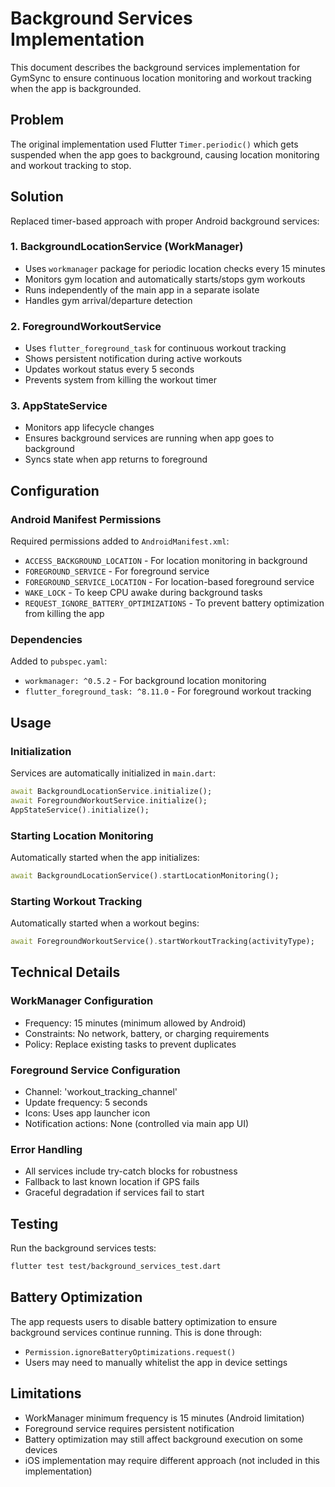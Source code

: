 # Background Services Implementation

This document describes the background services implementation for GymSync to ensure continuous location monitoring and workout tracking when the app is backgrounded.

## Problem
The original implementation used Flutter `Timer.periodic()` which gets suspended when the app goes to background, causing location monitoring and workout tracking to stop.

## Solution
Replaced timer-based approach with proper Android background services:

### 1. BackgroundLocationService (WorkManager)
- Uses `workmanager` package for periodic location checks every 15 minutes
- Monitors gym location and automatically starts/stops gym workouts
- Runs independently of the main app in a separate isolate
- Handles gym arrival/departure detection

### 2. ForegroundWorkoutService
- Uses `flutter_foreground_task` for continuous workout tracking
- Shows persistent notification during active workouts
- Updates workout status every 5 seconds
- Prevents system from killing the workout timer

### 3. AppStateService
- Monitors app lifecycle changes
- Ensures background services are running when app goes to background
- Syncs state when app returns to foreground

## Configuration

### Android Manifest Permissions
Required permissions added to `AndroidManifest.xml`:
- `ACCESS_BACKGROUND_LOCATION` - For location monitoring in background
- `FOREGROUND_SERVICE` - For foreground service
- `FOREGROUND_SERVICE_LOCATION` - For location-based foreground service
- `WAKE_LOCK` - To keep CPU awake during background tasks
- `REQUEST_IGNORE_BATTERY_OPTIMIZATIONS` - To prevent battery optimization from killing the app

### Dependencies
Added to `pubspec.yaml`:
- `workmanager: ^0.5.2` - For background location monitoring
- `flutter_foreground_task: ^8.11.0` - For foreground workout tracking

## Usage

### Initialization
Services are automatically initialized in `main.dart`:
```dart
await BackgroundLocationService.initialize();
await ForegroundWorkoutService.initialize();
AppStateService().initialize();
```

### Starting Location Monitoring
Automatically started when the app initializes:
```dart
await BackgroundLocationService().startLocationMonitoring();
```

### Starting Workout Tracking
Automatically started when a workout begins:
```dart
await ForegroundWorkoutService().startWorkoutTracking(activityType);
```

## Technical Details

### WorkManager Configuration
- Frequency: 15 minutes (minimum allowed by Android)
- Constraints: No network, battery, or charging requirements
- Policy: Replace existing tasks to prevent duplicates

### Foreground Service Configuration
- Channel: 'workout_tracking_channel'
- Update frequency: 5 seconds
- Icons: Uses app launcher icon
- Notification actions: None (controlled via main app UI)

### Error Handling
- All services include try-catch blocks for robustness
- Fallback to last known location if GPS fails
- Graceful degradation if services fail to start

## Testing
Run the background services tests:
```bash
flutter test test/background_services_test.dart
```

## Battery Optimization
The app requests users to disable battery optimization to ensure background services continue running. This is done through:
- `Permission.ignoreBatteryOptimizations.request()`
- Users may need to manually whitelist the app in device settings

## Limitations
- WorkManager minimum frequency is 15 minutes (Android limitation)
- Foreground service requires persistent notification
- Battery optimization may still affect background execution on some devices
- iOS implementation may require different approach (not included in this implementation)